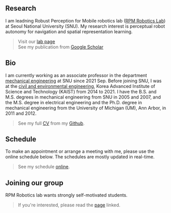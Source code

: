 ## Research
I am leadning Robust Perception for Mobile robotics lab ([RPM Robotics Lab](https://rpm.snu.ac.kr/)) at Seoul National University (SNU). My research interest is perceptual robot autonomy for navigation and spatial representation learning.

> Visit our [lab page](https://rpm.snu.ac.kr/)  
> See my publication from [Google Scholar](https://scholar.google.com/citations?user=7yveufgAAAAJ&hl=en)

## Bio
I am currently working as an associate professor in the department [mechanical engineering](https://me.snu.ac.kr/) at SNU since 2021 Sep. Before joining SNU, I was at the [civil and environmental engineering](https://civil.kaist.ac.kr/), Korea Advanced Institute of Science and Technology (KAIST) from 2014 to 2021. I have the B.S. and M.S. degrees in mechanical engineering from SNU in 2005 and 2007, and the M.S. degree in electrical engineering and the Ph.D. degree in mechanical engineering from the University of Michigan (UM), Ann Arbor, in 2011 and 2012.

> See my full [CV](https://github.com/ayoungk/cv-akim/blob/master/cv.pdf) from my [Github](https://github.com/ayoungk).

## Schedule
To make an appointment or arrange a meeting with me, please use the online schedule below. The schedules are mostly updated in real-time.

> See my schedule [online](schedule).

## Joining our group
RPM Robotics lab wants strongly self-motivated students. 

> If you're interested, please read the [page](contact) linked.
